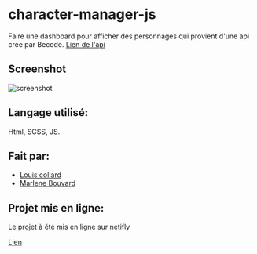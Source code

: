 # character-manager-js

Faire une dashboard pour afficher des personnages qui provient d'une api crée par Becode. [Lien de l'api](https://character-database.becode.xyz/characters)

## Screenshot

![screenshot](./src/images/character_manager.jpg)

## Langage utilisé:

Html, SCSS, JS.

## Fait par:

- [Louis collard](https://github.com/louiscollard?tab=repositories)
- [Marlene Bouvard](https://github.com/llyllyra?tab=repositories)

## Projet mis en ligne:

Le projet à été mis en ligne sur netifly

[Lien](https://amazing-stroopwafel-62de73.netlify.app/)
